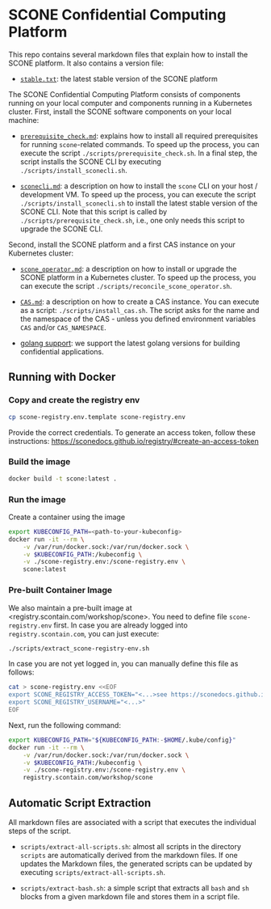 # SCONE Confidential Computing Platform

This repo contains several markdown files that explain how to install the SCONE platform. It also contains a version file:

- [`stable.txt`](stable.txt): the latest stable version of the SCONE platform

The SCONE Confidential Computing Platform consists of components running on your local computer and components running in a Kubernetes cluster. First, install the SCONE software components on your local machine:

- [`prerequisite_check.md`](prerequisite_check.md): explains how to install all required prerequisites for running `scone`-related commands. To speed up the process, you can execute the script `./scripts/prerequisite_check.sh`. In a final step, the script installs the SCONE CLI by executing `./scripts/install_sconecli.sh`.

- [`sconecli.md`](sconecli.md): a description on how to install the `scone` CLI on your host / development VM. To speed up the process, you can execute the script `./scripts/install_sconecli.sh` to install the latest stable version of the SCONE CLI. Note that this script is called by `./scripts/prerequisite_check.sh`, i.e., one only needs this script to upgrade the SCONE CLI.

Second, install the SCONE platform and a first CAS instance on your Kubernetes cluster:

- [`scone_operator.md`](scone_operator.md): a description on how to install or upgrade the SCONE platform in a Kubernetes cluster. To speed up the process, you can execute the script `./scripts/reconcile_scone_operator.sh`.

- [`CAS.md`](CAS.md): a description on how to create a CAS instance. You can execute as a script: `./scripts/install_cas.sh`. The script asks for the name and the namespace of the CAS - unless you defined environment variables `CAS` and/or `CAS_NAMESPACE`.

- [golang support](https://github.com/scontain/golang): we support the latest golang versions for building confidential applications.

## Running with Docker

### Copy and create the registry env

```bash
cp scone-registry.env.template scone-registry.env
```

Provide the correct credentials. To generate an access token, follow these instructions: <https://sconedocs.github.io/registry/#create-an-access-token>

### Build the image

```bash
docker build -t scone:latest .
```

### Run the image

Create a container using the image

```bash
export KUBECONFIG_PATH=<path-to-your-kubeconfig>
docker run -it --rm \
    -v /var/run/docker.sock:/var/run/docker.sock \
    -v $KUBECONFIG_PATH:/kubeconfig \
    -v ./scone-registry.env:/scone-registry.env \
    scone:latest
```

### Pre-built Container Image

We also maintain a pre-built image at <registry.scontain.com/workshop/scone>. You need to 
define file `scone-registry.env` first. In case you are already logged into `registry.scontain.com`,
you can just execute:

```bash
./scripts/extract_scone-registry-env.sh
```

In case you are not yet logged in, you can manually define this file as follows:

```bash
cat > scone-registry.env <<EOF
export SCONE_REGISTRY_ACCESS_TOKEN="<...>see https://sconedocs.github.io/registry/#create-an-access-token>"
export SCONE_REGISTRY_USERNAME="<...>"
EOF
```

Next, run the following command:

```bash
export KUBECONFIG_PATH="${KUBECONFIG_PATH:-$HOME/.kube/config}"
docker run -it --rm \
    -v /var/run/docker.sock:/var/run/docker.sock \
    -v $KUBECONFIG_PATH:/kubeconfig \
    -v ./scone-registry.env:/scone-registry.env \
    registry.scontain.com/workshop/scone
```

## Automatic Script Extraction

All markdown files are associated with a script that executes the individual steps of the script.

- `scripts/extract-all-scripts.sh`: almost all scripts in the directory `scripts` are automatically derived from the markdown files. If one updates the Markdown files, the generated scripts can be updated by executing `scripts/extract-all-scripts.sh`.

- `scripts/extract-bash.sh`: a simple script that extracts all `bash` and `sh` blocks from a given markdown file and stores them in a script file.
